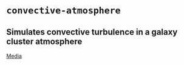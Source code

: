 # `convective-atmosphere`

## Simulates convective turbulence in a galaxy cluster atmosphere

[Media](https://www.dropbox.com/sh/ati9wtoakb9c4e1/AABVxAIVqyclTSHDZEDIYiQpa?dl=0)
